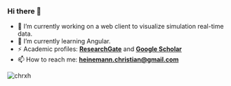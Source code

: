 ### Hi there 👋

- 🔭 I’m currently working on a web client to visualize simulation real-time data.
- 🌱 I’m currently learning Angular.
- ⚡ Academic profiles: **[ResearchGate](https://www.researchgate.net/profile/Christian_Heinemann)** and **[Google Scholar](https://scholar.google.de/citations?user=iaMMMA0AAAAJ)**
- 📫 How to reach me: **heinemann.christian@gmail.com** 

<p align="left"> <img src="https://komarev.com/ghpvc/?username=chrxh&label=Profile%20views&color=0e75b6&style=flat" alt="chrxh" /> </p>

<!--
**chrxh/chrxh** is a ✨ _special_ ✨ repository because its `README.md` (this file) appears on your GitHub profile.

Here are some ideas to get you started:

- 🌱 I’m currently learning ...
- 👯 I’m looking to collaborate on ...
- 🤔 I’m looking for help with ...
- 💬 Ask me about ...
- 📫 How to reach me: ...
- 😄 Pronouns: ...
- ⚡ Fun fact: ...
-->
